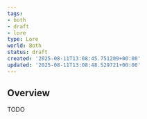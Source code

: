 ```yaml
---
tags:
- both
- draft
- lore
type: Lore
world: Both
status: draft
created: '2025-08-11T13:08:45.751209+00:00'
updated: '2025-08-11T13:08:48.529721+00:00'
---
```



## Overview

TODO
